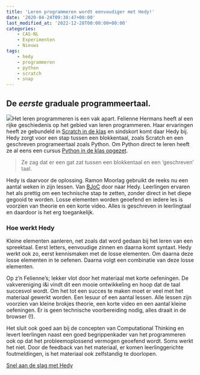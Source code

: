 ```yaml
---
title: 'Leren programmeren wordt eenvoudiger met Hedy!'
date: '2020-04-24T09:38:47+00:00'
last_modified_at: '2022-12-28T00:00:00+00:00'
categories:
    - CAS-NL
    - Experimenten
    - Nieuws
tags:
    - hedy
    - programmeren
    - python
    - scratch
    - snap
---
```


## De *eerste* graduale programmeertaal.

![](/asset/simawp-content/uploads/2020/03/Hedy_logo_web.png?resize=616%2C616)Het leren programmeren is een vak apart. Felienne Hermans heeft al een rijke geschiedenis op het gebied van leren programmeren. Haar ervaringen heeft ze gebundeld in [Scratch in de klas](https://www.edx.org/course/scratch-programmeren-voor-kinderen-8#!) en sindskort komt daar Hedy bij. Hedy zorgt voor een stap tussen een blokkentaal, zoals Scratch en een geschreven programeertaal zoals Python. Om Python direct te leren heeft ze al eens een cursus [Python in de klas opgezet](http://pythonindeklas.nl/).

> Ze zag dat er een gat zat tussen een blokkentaal en een ‘geschreven’ taal.

Hedy is daarvoor de oplossing. Ramon Moorlag gebruikt de reeks nu een aantal weken in zijn lessen. Van [BJoC](www.bjoc.nl) door naar Hedy. Leerlingen ervaren het als prettig om een technische stap te zetten, zonder direct in het diepe gegooid te worden. Losse elementen worden geoefend en iedere les is voorzien van theorie en een korte video. Alles is geschreven in leerlingtaal en daardoor is het erg toegankelijk.

### Hoe werkt Hedy

Kleine elementen aanleren, net zoals dat word gedaan bij het leren van een spreektaal. Eerst letters, eenvoudige zinnen en daarna komt syntaxt. Hedy werkt ook zo, eerst kennismaken met de losse elementen. Om daarna deze losse elementen in te oefenen. Daarna volgt een combinatie van deze losse elementen.

Op z’n Felienne’s; lekker vlot door het materiaal met korte oefeningen. De vakvereniging i&amp;i vindt dit een mooie ontwikkeling en hoop dat de taal succesvol wordt. Om het tot een succes te maken moet er veel met het materiaal gewerkt worden. Een lesuur of een aantal lessen. Alle lessen zijn voorzien van kleine brokjes theorie, een korte video en een aantal kleine oefeningen. Er is geen technische voorbereiding nodig, alles draait in de browser (!).

Het sluit ook goed aan bij de concepten van Computational Thinking en levert leerlingen naast een goed begrippenkader van het programmeren ook op dat het probleemoplossend vermogen geoefend wordt. Soms werkt het niet. Door de feedback van het materiaal, er komen leerlinggerichte foutmeldingen, is het materiaal ook zelfstandig te doorlopen.

[Snel aan de slag met Hedy](http://www.hedycode.com/)